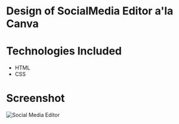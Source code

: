 # Design of SocialMedia Editor a'la Canva

# Technologies Included

- HTML
- CSS

# Screenshot
![Social Media Editor](socialeditor.gif)


